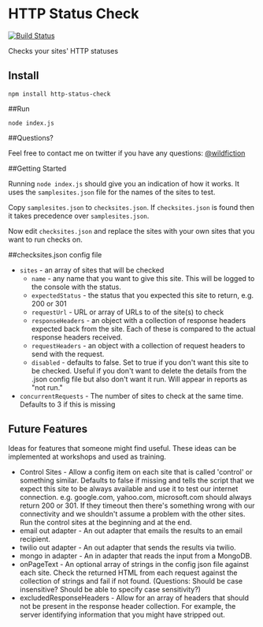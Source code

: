 # HTTP Status Check

[![Build Status](https://travis-ci.org/guyellis/http-status-check.svg?branch=master)](https://travis-ci.org/guyellis/http-status-check)

Checks your sites' HTTP statuses

## Install

```
npm install http-status-check
```

##Run

```
node index.js
```

##Questions?

Feel free to contact me on twitter if you have any questions: [@wildfiction](https://twitter.com/wildfiction)

##Getting Started

Running `node index.js` should give you an indication
 of how it works. It uses the `samplesites.json` file for
 the names of the sites to test.
 
Copy `samplesites.json` to `checksites.json`. If `checksites.json`
is found then it takes precedence over `samplesites.json`.

Now edit `checksites.json` and replace the sites with your own sites
that you want to run checks on.

##checksites.json config file

* `sites` - an array of sites that will be checked
  * `name` - any name that you want to give this site. This will be logged to the console with the status.
  * `expectedStatus` - the status that you expected this site to return, e.g. 200 or 301
  * `requestUrl` - URL or array of URLs to of the site(s) to check
  * `responseHeaders` - an object with a collection of response headers expected back from the site. Each of these is compared to the actual response headers received. 
  * `requestHeaders` - an object with a collection of request headers to send with the request. 
  * `disabled` - defaults to false. Set to true if you don't want this site to be checked. Useful if you don't want to delete the details from the .json config file but also don't want it run. Will appear in reports as "not run." 
* `concurrentRequests` - The number of sites to check at the same time. Defaults to 3 if this is missing
  
## Future Features

Ideas for features that someone might find useful. These ideas can be implemented at workshops and used as training.

* Control Sites - Allow a config item on each site that is called 'control' or something similar. Defaults to false if missing and tells the script that we expect this site to be always available and use it to test our internet connection. e.g. google.com, yahoo.com, microsoft.com should always return 200 or 301. If they timeout then there's something wrong with our connectivity and we shouldn't assume a problem with the other sites. Run the control sites at the beginning and at the end.
* email out adapter - An out adapter that emails the results to an email recipient.
* twilio out adapter - An out adapter that sends the results via twilio.
* mongo in adapter - An in adapter that reads the input from a MongoDB.
* onPageText - An optional array of strings in the config json file against each site. Check the returned HTML from each request against the collection of strings and fail if not found. (Questions: Should be case insensitive? Should be able to specify case sensitivity?)
* excludedResponseHeaders - Allow for an array of headers that should not be present in the response header collection. For example, the server identifying information that you might have stripped out.